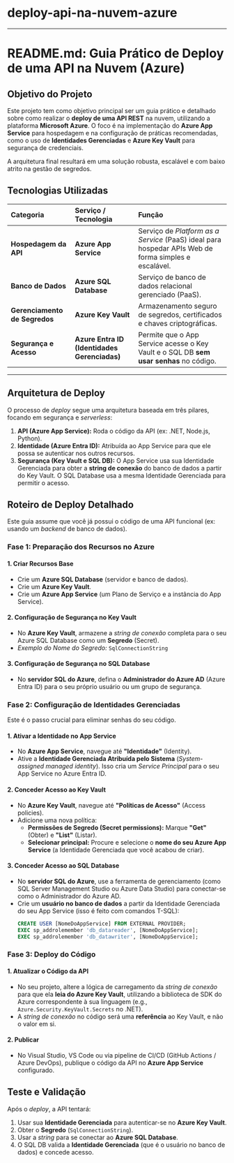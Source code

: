 # deploy-api-na-nuvem-azure


-----

# README.md: Guia Prático de Deploy de uma API na Nuvem (Azure)

## Objetivo do Projeto

Este projeto tem como objetivo principal ser um guia prático e detalhado sobre como realizar o **deploy de uma API REST** na nuvem, utilizando a plataforma **Microsoft Azure**. O foco é na implementação do **Azure App Service** para hospedagem e na configuração de práticas recomendadas, como o uso de **Identidades Gerenciadas** e **Azure Key Vault** para segurança de credenciais.

A arquitetura final resultará em uma solução robusta, escalável e com baixo atrito na gestão de segredos.

## Tecnologias Utilizadas

| Categoria | Serviço / Tecnologia | Função |
| :--- | :--- | :--- |
| **Hospedagem da API** | **Azure App Service** | Serviço de *Platform as a Service* (PaaS) ideal para hospedar APIs Web de forma simples e escalável. |
| **Banco de Dados** | **Azure SQL Database** | Serviço de banco de dados relacional gerenciado (PaaS). |
| **Gerenciamento de Segredos** | **Azure Key Vault** | Armazenamento seguro de segredos, certificados e chaves criptográficas. |
| **Segurança e Acesso** | **Azure Entra ID (Identidades Gerenciadas)** | Permite que o App Service acesse o Key Vault e o SQL DB **sem usar senhas** no código. |

-----

## Arquitetura de Deploy

O processo de *deploy* segue uma arquitetura baseada em três pilares, focando em segurança e *serverless*:

1.  **API (Azure App Service):** Roda o código da API (ex: .NET, Node.js, Python).
2.  **Identidade (Azure Entra ID):** Atribuída ao App Service para que ele possa se autenticar nos outros recursos.
3.  **Segurança (Key Vault e SQL DB):** O App Service usa sua Identidade Gerenciada para obter a **string de conexão** do banco de dados a partir do Key Vault. O SQL Database usa a mesma Identidade Gerenciada para permitir o acesso.

## Roteiro de Deploy Detalhado

Este guia assume que você já possui o código de uma API funcional (ex: usando um *backend* de banco de dados).

### Fase 1: Preparação dos Recursos no Azure

#### 1\. Criar Recursos Base

  * Crie um **Azure SQL Database** (servidor e banco de dados).
  * Crie um **Azure Key Vault**.
  * Crie um **Azure App Service** (um Plano de Serviço e a instância do App Service).

#### 2\. Configuração de Segurança no Key Vault

  * No **Azure Key Vault**, armazene a *string de conexão* completa para o seu Azure SQL Database como um **Segredo** (Secret).
  * *Exemplo do Nome do Segredo:* `SqlConnectionString`

#### 3\. Configuração de Segurança no SQL Database

  * No **servidor SQL do Azure**, defina o **Administrador do Azure AD** (Azure Entra ID) para o seu próprio usuário ou um grupo de segurança.

### Fase 2: Configuração de Identidades Gerenciadas

Este é o passo crucial para eliminar senhas do seu código.

#### 1\. Ativar a Identidade no App Service

  * No **Azure App Service**, navegue até **"Identidade"** (Identity).
  * Ative a **Identidade Gerenciada Atribuída pelo Sistema** (*System-assigned managed identity*). Isso cria um *Service Principal* para o seu App Service no Azure Entra ID.

#### 2\. Conceder Acesso ao Key Vault

  * No **Azure Key Vault**, navegue até **"Políticas de Acesso"** (Access policies).
  * Adicione uma nova política:
      * **Permissões de Segredo (Secret permissions):** Marque **"Get"** (Obter) e **"List"** (Listar).
      * **Selecionar principal:** Procure e selecione o **nome do seu Azure App Service** (a Identidade Gerenciada que você acabou de criar).

#### 3\. Conceder Acesso ao SQL Database

  * No **servidor SQL do Azure**, use a ferramenta de gerenciamento (como SQL Server Management Studio ou Azure Data Studio) para conectar-se como o Administrador do Azure AD.
  * Crie um **usuário no banco de dados** a partir da Identidade Gerenciada do seu App Service (isso é feito com comandos T-SQL):
    ```sql
    CREATE USER [NomeDoAppService] FROM EXTERNAL PROVIDER;
    EXEC sp_addrolemember 'db_datareader', [NomeDoAppService];
    EXEC sp_addrolemember 'db_datawriter', [NomeDoAppService];
    ```

### Fase 3: Deploy do Código

#### 1\. Atualizar o Código da API

  * No seu projeto, altere a lógica de carregamento da *string de conexão* para que ela **leia do Azure Key Vault**, utilizando a biblioteca de SDK do Azure correspondente à sua linguagem (e.g., `Azure.Security.KeyVault.Secrets` no .NET).
  * A *string de conexão* no código será uma **referência** ao Key Vault, e não o valor em si.

#### 2\. Publicar

  * No Visual Studio, VS Code ou via pipeline de CI/CD (GitHub Actions / Azure DevOps), publique o código da API no **Azure App Service** configurado.

## Teste e Validação

Após o *deploy*, a API tentará:

1.  Usar sua **Identidade Gerenciada** para autenticar-se no **Azure Key Vault**.
2.  Obter o **Segredo** (`SqlConnectionString`).
3.  Usar a *string* para se conectar ao **Azure SQL Database**.
4.  O SQL DB valida a **Identidade Gerenciada** (que é o usuário no banco de dados) e concede acesso.
